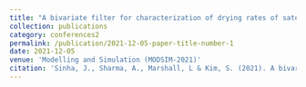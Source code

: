```yaml
---
title: "A bivariate filter for characterization of drying rates of satellite soil moisture drydowns"
collection: publications
category: conferences2
permalink: /publication/2021-12-05-paper-title-number-1
date: 2021-12-05
venue: 'Modelling and Simulation (MODSIM-2021)'
citation: 'Sinha, J., Sharma, A., Marshall, L & Kim, S. (2021). A bivariate filter for characterization of drying rates of satellite soil moisture drydowns. Modelling and Simulation (MODSIM-2021), 5-10 December 2021, Sydney.'
---
```



